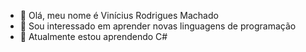 - 👋 Olá, meu nome é Vinícius Rodrigues Machado
- 👀 Sou interessado em aprender novas linguagens de programação 
- 🌱 Atualmente estou aprendendo C#
<!---
Vrmachado1/Vrmachado1 is a ✨ special ✨ repository because its `README.md` (this file) appears on your GitHub profile.
You can click the Preview link to take a look at your changes.
--->
